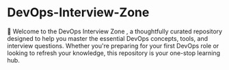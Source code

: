 # DevOps-Interview-Zone
🚀 Welcome to the DevOps Interview Zone , a thoughtfully curated repository designed to help you master the essential DevOps concepts, tools, and interview questions. Whether you're preparing for your first DevOps role or looking to refresh your knowledge, this repository is your one-stop learning hub.
